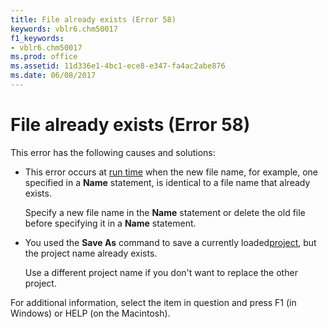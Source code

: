 ```yaml
---
title: File already exists (Error 58)
keywords: vblr6.chm50017
f1_keywords:
- vblr6.chm50017
ms.prod: office
ms.assetid: 11d336e1-4bc1-ece8-e347-fa4ac2abe876
ms.date: 06/08/2017
---
```



# File already exists (Error 58)

This error has the following causes and solutions:



- This error occurs at [run time](vbe-glossary.md) when the new file name, for example, one specified in a **Name** statement, is identical to a file name that already exists.
    
    Specify a new file name in the **Name** statement or delete the old file before specifying it in a **Name** statement.
    
- You used the **Save As** command to save a currently loaded[project](vbe-glossary.md), but the project name already exists.
    
    Use a different project name if you don't want to replace the other project.
    

For additional information, select the item in question and press F1 (in Windows) or HELP (on the Macintosh).

